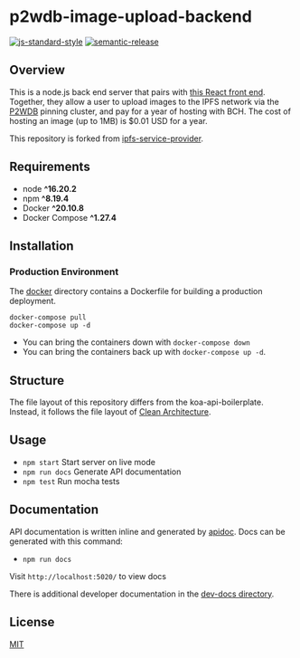 # p2wdb-image-upload-backend

[![js-standard-style](https://img.shields.io/badge/code%20style-standard-brightgreen.svg)](http://standardjs.com) [![semantic-release](https://img.shields.io/badge/%20%20%F0%9F%93%A6%F0%9F%9A%80-semantic--release-e10079.svg)](https://github.com/semantic-release/semantic-release)

## Overview

This is a node.js back end server that pairs with [this React front end](https://github.com/Permissionless-Software-Foundation/p2wdb-image-upload). Together, they allow a user to upload images to the IPFS network via the [P2WDB](https://p2wdb.com) pinning cluster, and pay for a year of hosting with BCH. The cost of hosting an image (up to 1MB) is $0.01 USD for a year.

This repository is forked from [ipfs-service-provider](https://github.com/Permissionless-Software-Foundation/ipfs-service-provider).

## Requirements

- node **^16.20.2**
- npm **^8.19.4**
- Docker **^20.10.8**
- Docker Compose **^1.27.4**

## Installation

### Production Environment

The [docker](./production/docker) directory contains a Dockerfile for building a production deployment.

```
docker-compose pull
docker-compose up -d
```

- You can bring the containers down with `docker-compose down`
- You can bring the containers back up with `docker-compose up -d`.

## Structure

The file layout of this repository differs from the koa-api-boilerplate. Instead, it follows the file layout of [Clean Architecture](https://christroutner.github.io/trouts-blog/blog/clean-architecture).

## Usage

- `npm start` Start server on live mode
- `npm run docs` Generate API documentation
- `npm test` Run mocha tests

## Documentation

API documentation is written inline and generated by [apidoc](http://apidocjs.com/). Docs can be generated with this command:
- `npm run docs`

Visit `http://localhost:5020/` to view docs

There is additional developer documentation in the [dev-docs directory](./dev-docs).


## License

[MIT](./LICENSE.md)
